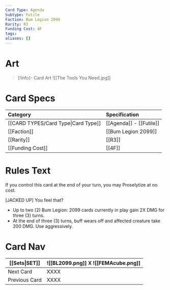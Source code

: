 ```yaml
---
Card Type: Agenda
Subtype: Futile
Faction: Bum Legion 2099
Rarity: R3
Funding Cost: 4F
tags: 
aliases: []
---
```

# Art

> [!info]- Card Art
> ![[The Tools You Need.jpg]]

# Card Specs

| Category                            | Specification           |
|:----------------------------------- |:----------------------- |
| [[CARD TYPES/Card Type\|Card Type]] | [[Agenda]] - [[Futile]] |
| [[Faction]]                         | [[Bum Legion 2099]]     |
| [[Rarity]]                          | [[R3]]                  |
| [[Funding Cost]]                    | [[4F]]                  |

# Rules Text

If you control this card at the end of your turn, you may Proselytize at no cost.

[JACKED UP] You feel that?
- Up to two (2) Bum Legion: 2099 cards currently in play gain 2X DMG for three (3) turns.
- At the end of three (3) turns, buff wears off and affected creature take 200 DMG. Use aggressively.  

# Card Nav

| [[Sets\|SET]] |  ![[BL2099.png]] 𐌢 ![[FEMAcube.png]] |
| --- | --- |  
| Next Card | XXXX |  
| Previous Card | XXXX |  

